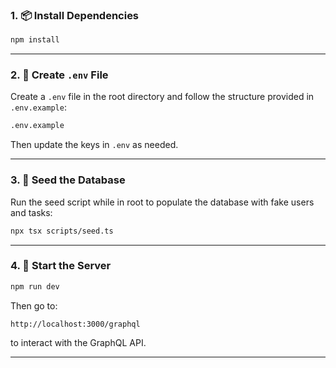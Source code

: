 ### 1. 📦 Install Dependencies

```bash
npm install
```

---

### 2. 🔐 Create `.env` File

Create a `.env` file in the root directory and follow the structure provided in `.env.example`:

```bash
.env.example 
```

Then update the keys in `.env` as needed.

---

### 3. 🌱 Seed the Database

Run the seed script while in root to populate the database with fake users and tasks:

```bash
npx tsx scripts/seed.ts
```
---

### 4. 🚀 Start the Server

```bash
npm run dev
```

Then go to:

```
http://localhost:3000/graphql
```

to interact with the GraphQL API.

---